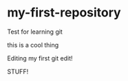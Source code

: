 # my-first-repository
Test for learning git

this is a cool thing

Editing my first git edit!

STUFF!
